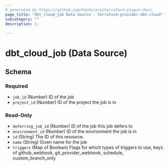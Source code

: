 ```yaml
---
# generated by https://github.com/hashicorp/terraform-plugin-docs
page_title: "dbt_cloud_job Data Source - terraform-provider-dbt-cloud"
subcategory: ""
description: |-
  
---
```


# dbt_cloud_job (Data Source)





<!-- schema generated by tfplugindocs -->
## Schema

### Required

- `job_id` (Number) ID of the job
- `project_id` (Number) ID of the project the job is in

### Read-Only

- `deferring_job_id` (Number) ID of the job this job defers to
- `environment_id` (Number) ID of the environment the job is in
- `id` (String) The ID of this resource.
- `name` (String) Given name for the job
- `triggers` (Map of Boolean) Flags for which types of triggers to use, keys of github_webhook, git_provider_webhook, schedule, custom_branch_only


